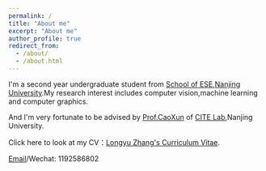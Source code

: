 ```yaml
---
permalink: /
title: "About me"
excerpt: "About me"
author_profile: true
redirect_from: 
  - /about/
  - /about.html
---
```


I'm a second year undergraduate student from [School of ESE](https://ese.nju.edu.cn/),[Nanjing University](https://www.nju.edu.cn/).My research interest includes computer vision,machine learning and computer graphics.

And I'm very fortunate to be advised by [Prof.CaoXun](https://cite.nju.edu.cn/People/Faculty/20190621/i5054.html) of [CITE Lab](https://cite.nju.edu.cn/),Nanjing University.

Click here to look at my CV：[Longyu Zhang's Curriculum Vitae](https://github.com/snailplane/LongyuZhang.github.io/blob/master/zly.pdf).

[Email](mailto:221180162@smail.nju.edu.cn)/Wechat: 1192586802
